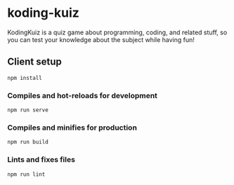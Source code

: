 # koding-kuiz
KodingKuiz is a quiz game about programming, coding, and related stuff, so you can test your knowledge about the subject while having fun!


## Client setup
```
npm install
```

### Compiles and hot-reloads for development
```
npm run serve
```

### Compiles and minifies for production
```
npm run build
```

### Lints and fixes files
```
npm run lint
```
